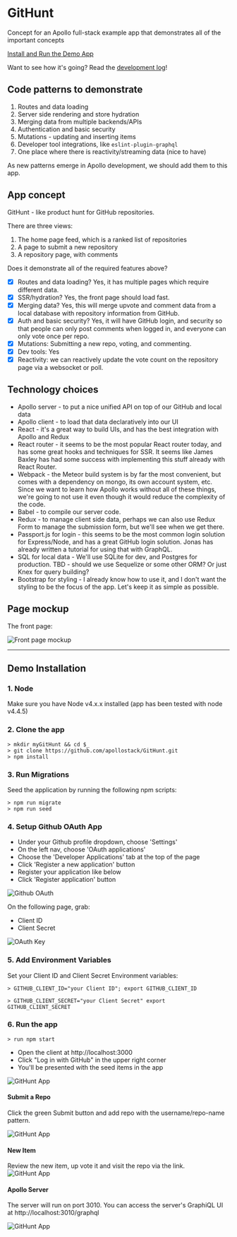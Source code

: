 # GitHunt
Concept for an Apollo full-stack example app that demonstrates all of the important concepts

[Install and Run the Demo App](#demo-installation)

Want to see how it's going? Read the [development log](devlog.md)!

## Code patterns to demonstrate

1. Routes and data loading
1. Server side rendering and store hydration
1. Merging data from multiple backends/APIs
1. Authentication and basic security
1. Mutations - updating and inserting items
1. Developer tool integrations, like `eslint-plugin-graphql`
1. One place where there is reactivity/streaming data (nice to have)

As new patterns emerge in Apollo development, we should add them to this app.

## App concept

GitHunt - like product hunt for GitHub repositories.

There are three views:

1. The home page feed, which is a ranked list of repositories
1. A page to submit a new repository
1. A repository page, with comments

Does it demonstrate all of the required features above?

- [x] Routes and data loading? Yes, it has multiple pages which require different data.
- [x] SSR/hydration? Yes, the front page should load fast.
- [x] Merging data? Yes, this will merge upvote and comment data from a local database with repository information from GitHub.
- [x] Auth and basic security? Yes, it will have GitHub login, and security so that people can only post comments when logged in, and everyone can only vote once per repo.
- [x] Mutations: Submitting a new repo, voting, and commenting.
- [x] Dev tools: Yes
- [x] Reactivity: we can reactively update the vote count on the repository page via a websocket or poll.

## Technology choices

- Apollo server - to put a nice unified API on top of our GitHub and local data
- Apollo client - to load that data declaratively into our UI
- React - it's a great way to build UIs, and has the best integration with Apollo and Redux
- React router - it seems to be the most popular React router today, and has some great hooks and techniques for SSR. It seems like James Baxley has had some success with implementing this stuff already with React Router.
- Webpack - the Meteor build system is by far the most convenient, but comes with a dependency on mongo, its own account system, etc. Since we want to learn how Apollo works without all of these things, we're going to not use it even though it would reduce the complexity of the code.
- Babel - to compile our server code.
- Redux - to manage client side data, perhaps we can also use Redux Form to manage the submission form, but we'll see when we get there.
- Passport.js for login - this seems to be the most common login solution for Express/Node, and has a great GitHub login solution. Jonas has already written a tutorial for using that with GraphQL.
- SQL for local data - We'll use SQLite for dev, and Postgres for production. TBD - should we use Sequelize or some other ORM? Or just Knex for query building?
- Bootstrap for styling - I already know how to use it, and I don't want the styling to be the focus of the app. Let's keep it as simple as possible.

## Page mockup

The front page:

![Front page mockup](mockup.jpg)

---

## Demo Installation
### 1. Node
Make sure you have Node v4.x.x installed (app has been tested with node v4.4.5)

### 2. Clone the app

```
> mkdir myGitHunt && cd $_
> git clone https://github.com/apollostack/GitHunt.git
> npm install
```

### 3. Run Migrations
Seed the application by running the following npm scripts:
```
> npm run migrate
> npm run seed
```


### 4. Setup Github OAuth App
- Under your Github profile dropdown, choose 'Settings'
- On the left nav, choose 'OAuth applications'
- Choose the 'Developer Applications' tab at the top of the page
- Click 'Register a new application' button
- Register your application like below
- Click 'Register application' button

![Github OAuth](screenshots/github-oath-setup.png)

On the following page, grab:
- Client ID
- Client Secret

![OAuth Key](screenshots/github-oauth-keys.png)

### 5. Add Environment Variables
Set your Client ID and Client Secret Environment variables:

`> GITHUB_CLIENT_ID="your Client ID"; export GITHUB_CLIENT_ID`

`> GITHUB_CLIENT_SECRET="your Client Secret" export GITHUB_CLIENT_SECRET`


### 6. Run the app

`> run npm start`

- Open the client at http://localhost:3000
- Click "Log in with GitHub" in the upper right corner
- You'll be presented with the seed items in the app

![GitHunt App](screenshots/GitHunt-app.png)

#### Submit a Repo
Click the green Submit button and add repo with the username/repo-name pattern.

![GitHunt App](screenshots/GitHunt-add.png)

#### New Item
Review the new item, up vote it and visit the repo via the link.   
![GitHunt App](screenshots/GitHunt-new.png)

#### Apollo Server
The server will run on port 3010. You can access the server's GraphiQL UI at http://localhost:3010/graphql

![GitHunt App](screenshots/GitHunt-GraphQL.png)
